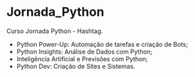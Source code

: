 # Jornada_Python
Curso Jornada Python - Hashtag. 
- Python Power-Up: Automação de tarefas e criação de Bots;
- Python Insights: Análise de Dados com Python;
- Inteligência Artificial e Previsões com Python;
- Python Dev: Criação de Sites e Sistemas.
